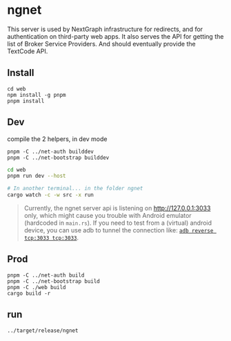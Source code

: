 # ngnet

This server is used by NextGraph infrastructure for redirects, and for authentication on third-party web apps. It also serves the API for getting the list of Broker Service Providers.
And should eventually provide the TextCode API.

## Install

```
cd web
npm install -g pnpm
pnpm install
```

## Dev

compile the 2 helpers, in dev mode

```
pnpm -C ../net-auth builddev
pnpm -C ../net-bootstrap builddev
```

```bash
cd web
pnpm run dev --host

# In another terminal... in the folder ngnet
cargo watch -c -w src -x run
```

> Currently, the ngnet server api is listening on http://127.0.0.1:3033 only, which might cause you trouble with Android emulator (hardcoded in `main.rs`).
> If you need to test from a (virtual) android device, you can use adb to tunnel the connection like: [`adb reverse tcp:3033 tcp:3033`](https://justinchips.medium.com/proxying-adb-client-connections-2ab495f774eb).

## Prod

```
pnpm -C ../net-auth build
pnpm -C ../net-bootstrap build
pnpm -C ./web build
cargo build -r
```

## run

```
../target/release/ngnet
```
